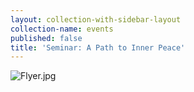 ```yaml
---
layout: collection-with-sidebar-layout
collection-name: events
published: false
title: 'Seminar: A Path to Inner Peace'
---
```

![Flyer.jpg]({{site.baseurl}}/media/Flyer.jpg)

